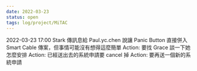 ```yaml
---
date: 2022-03-23
status: open
tags: log/project/MiTAC
---
```



2022-03-23 17:00
Stark 傳訊息給 Paul.yc.chen 說讓 Panic Button 直接併入 Smart Cable 傳案，但事情可能沒有想得這麼簡單
Action: 要找 Grace 談一下她怎麼安排
Action: 已經送出去的系統申請要 cancel 掉
Action: 要再送一個新的系統申請